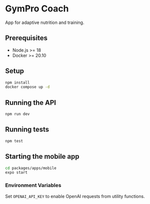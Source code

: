 # GymPro Coach

App for adaptive nutrition and training.

## Prerequisites

- Node.js >= 18
- Docker >= 20.10

## Setup

```bash
npm install
docker compose up -d
```

## Running the API

```bash
npm run dev
```

## Running tests

```bash
npm test
```

## Starting the mobile app

```bash
cd packages/apps/mobile
expo start
```

### Environment Variables

Set `OPENAI_API_KEY` to enable OpenAI requests from utility functions.
